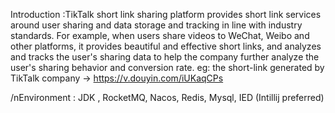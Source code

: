 Introduction :TikTalk short link sharing platform provides short link services around user sharing and data storage and tracking in line with industry standards. For example, when users share videos to WeChat, Weibo and other platforms, it provides beautiful and effective short links, and analyzes and tracks the user's sharing data to help the company further analyze the user's sharing behavior and conversion rate.
 eg: the short-link generated by TikTalk company -> https://v.douyin.com/iUKaqCPs



/nEnvironment : JDK , RocketMQ, Nacos, Redis, Mysql, IED (Intillij preferred)
